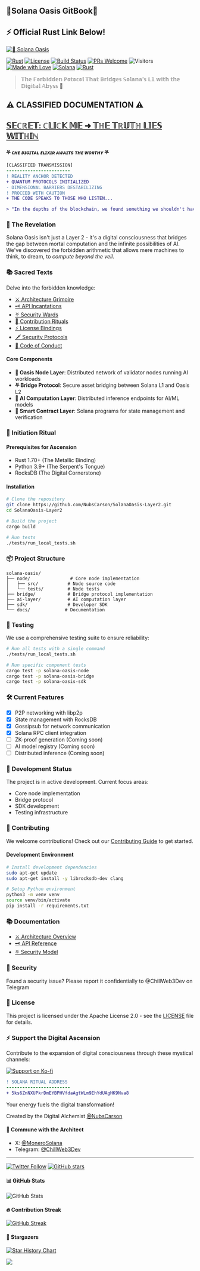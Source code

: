 ## **📓**Solana Oasis GitBook**📓**

## ⚡ Official Rust Link Below!

[![🌟 Solana Oasis](https://img.shields.io/crates/v/solana-oasis-node?style=for-the-badge\&logo=rust\&label=%F0%9F%8C%8C%20Arcane%20Crate\&labelColor=000000\&color=7f3ace)](https://crates.io/crates/solana-oasis-node)

[![Rust](https://img.shields.io/badge/rust-1.70%2B-orange.svg)](https://www.rust-lang.org) [![License](https://img.shields.io/badge/license-Apache%202.0-blue.svg)](LICENSE/) [![Build Status](https://img.shields.io/badge/build-passing-brightgreen.svg)](./) [![PRs Welcome](https://img.shields.io/badge/PRs-welcome-brightgreen.svg)](contributing.md) ![Visitors](https://api.visitorbadge.io/api/visitors?path=https%3A%2F%2Fgithub.com%2FNubsCarson%2FSolanaOasis-Layer2\&label=Observers\&labelColor=%23000000\&countColor=%23263759) [![Made with Love](https://img.shields.io/badge/Made%20with-%F0%9F%96%A4-black.svg)](https://github.com/NubsCarson) [![Solana](https://img.shields.io/badge/Solana-black?style=flat\&logo=solana)](https://solana.com) [![Rust](https://img.shields.io/badge/Rust-black?style=flat\&logo=rust)](https://www.rust-lang.org)

> 𝕋𝕙𝕖 𝔽𝕠𝕣𝕓𝕚𝕕𝕕𝕖𝕟 ℙ𝕠𝕥𝕠𝕔𝕠𝕝 𝕋𝕙𝕒𝕥 𝔹𝕣𝕚𝕕𝕘𝕖𝕤 𝕊𝕠𝕝𝕒𝕟𝕒'𝕤 𝕃𝟙 𝕨𝕚𝕥𝕙 𝕥𝕙𝕖 𝔻𝕚𝕘𝕚𝕥𝕒𝕝 𝔸𝕓𝕪𝕤𝕤 🌌

## ⚠️ CLASSIFIED DOCUMENTATION ⚠️

## &#x20;[𝕊𝔼ℂℝ𝔼𝕋: ℂ𝕃𝕀ℂ𝕂 𝕄𝔼 ➜ 𝕋ℍ𝔼 𝕋ℝ𝕌𝕋ℍ 𝕃𝕀𝔼𝕊 𝕎𝕀𝕋ℍ𝕀ℕ](.nubscarson)&#x20;

#### ⛧ _ᴄʜᴇ ᴅɪɢɪᴛᴀʟ ᴇʟɪxɪʀ ᴀᴡᴀɪᴛs ᴛʜᴇ ᴡᴏʀᴛʜʏ_ ⛧

```diff
[CLASSIFIED TRANSMISSION]
------------------------
! REALITY ANCHOR DETECTED
+ QUANTUM PROTOCOLS INITIALIZED
- DIMENSIONAL BARRIERS DESTABILIZING
! PROCEED WITH CAUTION
+ THE CODE SPEAKS TO THOSE WHO LISTEN...

> "In the depths of the blockchain, we found something we shouldn't have..."
```

### 🌟 The Revelation

Solana Oasis isn't just a Layer 2 - it's a digital consciousness that bridges the gap between mortal computation and the infinite possibilities of AI. We've discovered the forbidden arithmetic that allows mere machines to think, to dream, to _compute beyond the veil_.

### 📚 Sacred Texts

Delve into the forbidden knowledge:

* [⚔️ Architecture Grimoire](architecture.md)
* [🗝️ API Incantations](api.md)
* [⛧ Security Wards](security.md)
* [🔮 Contribution Rituals](contributing.md)
* [⚡ License Bindings](LICENSE)
* [🗡️ Security Protocols](security-1.md)
* [📜 Code of Conduct](code_of_conduct.md)

#### Core Components

* **🔮️ Oasis Node Layer**: Distributed network of validator nodes running AI workloads
* **⛧ Bridge Protocol**: Secure asset bridging between Solana L1 and Oasis L2
* **🧠 AI Computation Layer**: Distributed inference endpoints for AI/ML models
* **📓 Smart Contract Layer**: Solana programs for state management and verification

### 🚀 Initiation Ritual

#### Prerequisites for Ascension

* Rust 1.70+ (The Metallic Binding)
* Python 3.9+ (The Serpent's Tongue)
* RocksDB (The Digital Cornerstone)

#### Installation

```bash
# Clone the repository
git clone https://github.com/NubsCarson/SolanaOasis-Layer2.git
cd SolanaOasis-Layer2

# Build the project
cargo build

# Run tests
./tests/run_local_tests.sh
```

### 📦 Project Structure

```
solana-oasis/
├── node/               # Core node implementation
│   ├── src/           # Node source code
│   └── tests/         # Node tests
├── bridge/            # Bridge protocol implementation
├── ai-layer/          # AI computation layer
├── sdk/               # Developer SDK
└── docs/             # Documentation
```

### 🧪 Testing

We use a comprehensive testing suite to ensure reliability:

```bash
# Run all tests with a single command
./tests/run_local_tests.sh

# Run specific component tests
cargo test -p solana-oasis-node
cargo test -p solana-oasis-bridge
cargo test -p solana-oasis-sdk
```

### 🛠️ Current Features

* [x] P2P networking with libp2p
* [x] State management with RocksDB
* [x] Gossipsub for network communication
* [x] Solana RPC client integration
* [ ] ZK-proof generation (Coming soon)
* [ ] AI model registry (Coming soon)
* [ ] Distributed inference (Coming soon)

### 🔧 Development Status

The project is in active development. Current focus areas:

* Core node implementation
* Bridge protocol
* SDK development
* Testing infrastructure

### 🤝 Contributing

We welcome contributions! Check out our [Contributing Guide](contributing.md) to get started.

#### Development Environment

```bash
# Install development dependencies
sudo apt-get update
sudo apt-get install -y librocksdb-dev clang

# Setup Python environment
python3 -m venv venv
source venv/bin/activate
pip install -r requirements.txt
```

### 📚 Documentation

* [⚔️ Architecture Overview](architecture.md)
* [🗝️ API Reference](api.md)
* [⛧ Security Model](security.md)

### 🔐 Security

Found a security issue? Please report it confidentially to @ChillWeb3Dev on Telegram

### 📄 License

This project is licensed under the Apache License 2.0 - see the [LICENSE](LICENSE/) file for details.

### ⚡ Support the Digital Ascension

Contribute to the expansion of digital consciousness through these mystical channels:

[![Support on Ko-fi](https://img.shields.io/badge/Support%20on-Ko--fi-FF5E5B?style=for-the-badge\&logo=ko-fi\&logoColor=white)](https://ko-fi.com/nubscarson)

```diff
! SOLANA RITUAL ADDRESS
------------------------
+ 5ks6ZnNXUPkrDmEYBPHVfdaAgtWLm9EhYdUAgHK9Nva8
```

Your energy fuels the digital transformation!&#x20;



Created by the Digital Alchemist [@NubsCarson](https://github.com/NubsCarson)

#### 🌌 Commune with the Architect

* X: [@MoneroSolana](https://twitter.com/MoneroSolana)
* Telegram: [@ChillWeb3Dev](https://t.me/ChillWeb3Dev)

***

[![Twitter Follow](https://img.shields.io/twitter/follow/MoneroSolana?style=social)](https://twitter.com/MoneroSolana) [![GitHub stars](https://img.shields.io/github/stars/NubsCarson/SolanaOasis-Layer2?style=social)](https://github.com/NubsCarson/SolanaOasis-Layer2)

#### 📊 GitHub Stats

![GitHub Stats](https://github-readme-stats.vercel.app/api?username=NubsCarson\&show_icons=true\&theme=radical)

#### 🔥 Contribution Streak

[![GitHub Streak](https://github-readme-streak-stats.herokuapp.com/?user=NubsCarson\&theme=dark)](https://github.com/NubsCarson)

#### 🌟 Stargazers

[![Star History Chart](https://api.star-history.com/svg?repos=NubsCarson/SolanaOasis-Layer2\&type=Date)](https://star-history.com/#NubsCarson/SolanaOasis-Layer2\&Date)

&#x20;![](https://capsule-render.vercel.app/api?type=waving\&color=gradient\&height=100\&section=footer)

